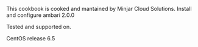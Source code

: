 This cookbook is cooked and mantained by Minjar Cloud Solutions.
Install and configure ambari 2.0.0

Tested and supported on.

CentOS release 6.5
